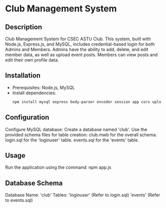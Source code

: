 # Club Management System

## Description
Club Management System for CSEC ASTU Club. This system, built with Node.js, Express.js, and MySQL, includes credential-based login for both Admins and Members. Admins have the ability to add, delete, and edit member data, as well as upload event posts. Members can view posts and edit their own profile data.

## Installation
- Prerequisites: Node.js, MySQL
- Install dependencies:
  ```bash
  npm install mysql express body-parser encoder session app cors upload
## Configuration
Configure MySQL database:
    Create a database named 'club'.
    Use the provided schema files for table creation:
            club.mwb for the overall schema.
            login.sql for the 'loginuser' table.
            events.sql for the 'events' table.
## Usage
Run the application using the command:
      npm app.js
## Database Schema
Database Name: 'club'
  Tables:
    'loginuser' (Refer to login.sql)
    'events' (Refer to events.sql)
